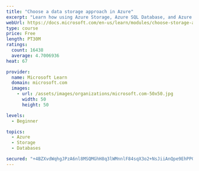 ```yaml
---
title: "Choose a data storage approach in Azure"
excerpt: "Learn how using Azure Storage, Azure SQL Database, and Azure Cosmos DB - or a combination of them - for your business scenario is the best way to get the most performant solution."
webUrl: https://docs.microsoft.com/en-us/learn/modules/choose-storage-approach-in-azure/
type: course
price: Free
length: PT30M
ratings:
  count: 16438
  average: 4.7006936
heat: 67

provider:
  name: Microsoft Learn
  domain: microsoft.com
  images:
    - url: /assets/images/organizations/microsoft.com-50x50.jpg
      width: 50
      height: 50

levels:
  - Beginner

topics:
  - Azure
  - Storage
  - Databases

secured: "+4BZXvdWqhgJPzA6nl8MSQMGhH8q3lWMnnlF84sqX3o2+NsJiiAnQpe9EhPPGqB1wUKxvkJmiJ9gkChwjAT2h5xAWS8w8AcOh5/fYIkjAT1Q2bmd+BYxmj843l/gyXpoME0GcIA02oMevDvesWqPQVU88F2eeEaZKb3SfNZOfKqYVGX4Kq2s4ZnOXASwIDGOvt3YT58WvzXCQNoJ1ATrhXoASoTnZIANop0D5JpDpa7R1F1BuZ1/0AIQuCaq7KZ9HIMpgfMrRcYLnyayrEQWLtdq5EAnQoOm3QTx7SuVOpdfr1YVj2CDhoDaPFQOnJ8Kd9pjPr+oCVSoiZO2ZrLLgeMRw39LBxD78Nd8MVDuEDBkylRWvUv3W+kWmzWIa2arUrD7uoaj7IyfabystUxWvAiTYRKTHS7HnjWxmQqsB8MLOP/a7xVlosIELUNfwCA+;505cZ9/KHi+hhltLc5Ztgg=="
---
```



